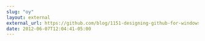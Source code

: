 ```yaml
---
slug: "oy"
layout: external
external_url: https://github.com/blog/1151-designing-github-for-windows
date: 2012-06-07T12:04:41-05:00
---
```

